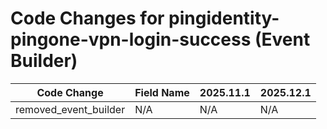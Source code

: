 # Code Changes for pingidentity-pingone-vpn-login-success (Event Builder)

| Code Change | Field Name | 2025.11.1 | 2025.12.1 |
|-------------|------------|-----------|------------|
| removed_event_builder | N/A | N/A | N/A |